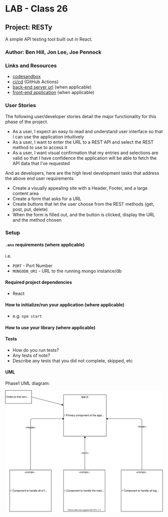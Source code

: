# LAB - Class 26

## Project: RESTy

A simple API testing tool built out in React.

### Author: Ben Hill, Jon Lee, Joe Pennock

### Links and Resources

- [codesandbox](https://codesandbox.io/s/resty-class-26-forked-cqxc7?file=/src/app.js)
- [ci/cd](http://xyz.com) (GitHub Actions)
- [back-end server url](http://xyz.com) (when applicable)
- [front-end application](http://xyz.com) (when applicable)

### User Stories

The following user/developer stories detail the major functionality for this phase of the project.

- As a user, I expect an easy to read and understand user interface so that I can use the application intuitively
- As a user, I want to enter the URL to a REST API and select the REST method to use to access it
- As a user, I want visual confirmation that my entries and selections are valid so that I have confidence the application will be able to fetch the API data that I’ve requested

And as developers, here are the high level development tasks that address the above end user requirements

- Create a visually appealing site with a Header, Footer, and a large content area
- Create a form that asks for a URL
- Create buttons that let the user choose from the REST methods (get, post, put, delete)
- When the form is filled out, and the button is clicked, display the URL and the method chosen

### Setup

#### `.env` requirements (where applicable)

i.e.

- `PORT` - Port Number
- `MONGODB_URI` - URL to the running mongo instance/db

#### Required project dependencies

- React

#### How to initialize/run your application (where applicable)

- e.g. `npm start`

#### How to use your library (where applicable)

#### Tests

- How do you run tests?
- Any tests of note?
- Describe any tests that you did not complete, skipped, etc

#### UML

Phase1 UML diagram:

![Basic component structure UML](assets/class-26-RESTy.svg)
